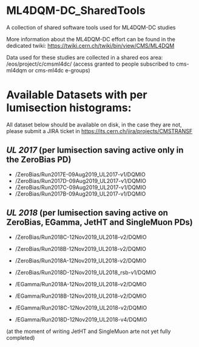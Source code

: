 # ML4DQM-DC_SharedTools
A collection of shared software tools used for ML4DQM-DC studies

More information about the ML4DQM-DC effort can be found in the dedicated twiki: https://twiki.cern.ch/twiki/bin/view/CMS/ML4DQM

Data used for these studies are collected in a shared eos area: /eos/project/c/cmsml4dc/ (access granted to people subscribed to cms-ml4dqm or cms-ml4dc e-groups)

# Available Datasets with per lumisection histograms:

All dataset below should be available on disk, in the case they are not, please submit a JIRA ticket in https://its.cern.ch/jira/projects/CMSTRANSF 

## *UL 2017* (per lumisection saving active only in the ZeroBias PD)

* /ZeroBias/Run2017E-09Aug2019_UL2017-v1/DQMIO
* /ZeroBias/Run2017D-09Aug2019_UL2017-v1/DQMIO
* /ZeroBias/Run2017C-09Aug2019_UL2017-v1/DQMIO
* /ZeroBias/Run2017B-09Aug2019_UL2017-v1/DQMIO

## *UL 2018* (per lumisection saving active on ZeroBias, EGamma, JetHT and SingleMuon PDs)

* /ZeroBias/Run2018C-12Nov2019_UL2018-v2/DQMIO 
* /ZeroBias/Run2018B-12Nov2019_UL2018-v2/DQMIO
* /ZeroBias/Run2018A-12Nov2019_UL2018-v2/DQMIO
* /ZeroBias/Run2018D-12Nov2019_UL2018_rsb-v1/DQMIO

* /EGamma/Run2018A-12Nov2019_UL2018-v2/DQMIO
* /EGamma/Run2018B-12Nov2019_UL2018-v2/DQMIO
* /EGamma/Run2018C-12Nov2019_UL2018-v2/DQMIO
* /EGamma/Run2018D-12Nov2019_UL2018-v4/DQMIO 

(at the moment of writing JetHT and SingleMuon arte not yet fully completed)
